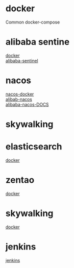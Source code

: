 # docker
Common docker-compose

# alibaba sentine 
[docker](https://github.com/hb0730/docker/tree/master/sentinel)<br>
[alibaba-sentinel](https://github.com/alibaba/Sentinel) <br>
# nacos 
[nacos-docker](https://github.com/hb0730/docker/tree/master/nacos) <br>
[alibab-nacos](https://github.com/nacos-group/nacos-docker) <br>
[alibaba-nacos-DOCS](https://nacos.io/en-us/index.html) <br>
# skywalking

# elasticsearch
[docker](https://github.com/hb0730/docker/tree/master/elasticsearch)

# zentao
[docker](https://github.com/hb0730/docker/tree/master/zentao)

# skywalking
[docker](https://github.com/hb0730/docker/tree/master/skywalking) 

# jenkins
[jenkins](https://github.com/hb0730/docker/tree/master/jenkins)